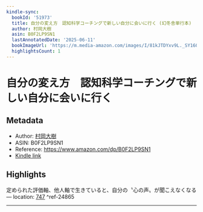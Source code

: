 ```yaml
---
kindle-sync:
  bookId: '51973'
  title: 自分の変え方　認知科学コーチングで新しい自分に会いに行く (幻冬舎単行本)
  author: 村岡大樹
  asin: B0F2LP9SN1
  lastAnnotatedDate: '2025-06-11'
  bookImageUrl: 'https://m.media-amazon.com/images/I/81kJTDYxv9L._SY160.jpg'
  highlightsCount: 1
---
```

# 自分の変え方　認知科学コーチングで新しい自分に会いに行く
## Metadata
* Author: [村岡大樹](https://www.amazon.comundefined)
* ASIN: B0F2LP9SN1
* Reference: https://www.amazon.com/dp/B0F2LP9SN1
* [Kindle link](kindle://book?action=open&asin=B0F2LP9SN1)

## Highlights
定められた評価軸、他人軸で生きていると、自分の〝心の声〟が聞こえなくなる — location: [747](kindle://book?action=open&asin=B0F2LP9SN1&location=747) ^ref-24865

---
